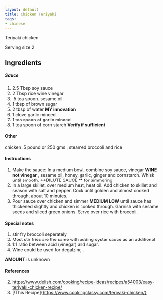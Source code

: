 ```yaml
---
layout: default
title: Chicken Teriyaki
tags:
- chinese
---
```


Teriyaki chicken 

Serving size:2

## Ingredients

##### Sauce

1. 2.5 Tbsp soy sauce
2. 2 Tbsp rice wine vinegar
3. .5 tea spoon. sesame oil
4.  1 tbsp of brown sugar
6. 2 tbsp of water **MY innovation** 
5. 1 clove garlic minced
6. 1 tea spoon of garlic minced
7. 1 tea spoon of corn starch **Verify if sufficient**

#### Other

chicken .5 pound or 250 gms , steamed broccoli and rice

#### Instructions

1. Make the sauce: In a medium bowl, combine soy sauce,
 vinegar **WINE not vinegar** , sesame oil, honey, garlic, ginger and cornstarch.
  Whisk until smooth. **DILUTE SAUCE ** for simmering
2. In a large skillet, over medium heat, heat oil. 
Add chicken to skillet and season with salt and pepper. Cook until golden and almost cooked through, about 10 minutes.
3. Pour sauce over chicken and simmer **MEDIUM LOW** until sauce has thickened slightly and chicken is cooked through. Garnish with sesame seeds and sliced green onions. Serve over rice with broccoli.



#### Special notes

1. stir fry broccoli seperately
2. Most stir fries are the same with adding oyster sauce as an additional
3. 1:1 ratio between acid (vinegar) and sugar.
4. Wine could be used for degalzing .  

**AMOUNT** is unknown 


#### References

2. https://www.delish.com/cooking/recipe-ideas/recipes/a54003/easy-teriyaki-chicken-recipe/
1. [!This Recipe]{https://www.cookingclassy.com/teriyaki-chicken/}
